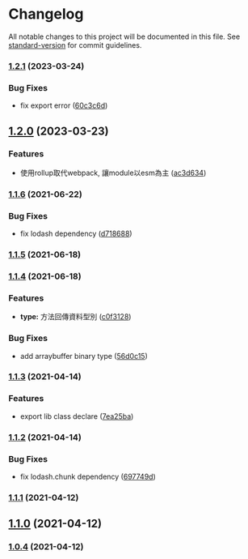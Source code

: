 # Changelog

All notable changes to this project will be documented in this file. See [standard-version](https://github.com/conventional-changelog/standard-version) for commit guidelines.

### [1.2.1](https://github.com/swcleo/gusher-js/compare/v1.2.0...v1.2.1) (2023-03-24)


### Bug Fixes

* fix export error ([60c3c6d](https://github.com/swcleo/gusher-js/commit/60c3c6d90c4c25896137a2f6c3eda417a0824095))

## [1.2.0](https://github.com/swcleo/gusher-js/compare/v1.1.6...v1.2.0) (2023-03-23)


### Features

* 使用rollup取代webpack, 讓module以esm為主 ([ac3d634](https://github.com/swcleo/gusher-js/commit/ac3d634b6045c44945a3bb0f1690e4aacf43460f))

### [1.1.6](https://github.com/swcleo/gusher-js/compare/v1.1.5...v1.1.6) (2021-06-22)


### Bug Fixes

* fix lodash dependency ([d718688](https://github.com/swcleo/gusher-js/commit/d7186880789db3f96db8de691cd60f0d84806f77))

### [1.1.5](https://github.com/swcleo/gusher-js/compare/v1.1.4...v1.1.5) (2021-06-18)

### [1.1.4](https://github.com/swcleo/gusher-js/compare/v1.1.3...v1.1.4) (2021-06-18)


### Features

* **type:** 方法回傳資料型別 ([c0f3128](https://github.com/swcleo/gusher-js/commit/c0f3128684b001dbe2cf6250dae738231924fd6a))


### Bug Fixes

* add arraybuffer binary type ([56d0c15](https://github.com/swcleo/gusher-js/commit/56d0c1594d053212c70eac9039fd34c88ee54c19))

### [1.1.3](https://github.com/swcleo/gusher-js/compare/v1.1.2...v1.1.3) (2021-04-14)


### Features

* export lib class declare ([7ea25ba](https://github.com/swcleo/gusher-js/commit/7ea25ba002ddec83e9301199e3b61a5d36fc8927))

### [1.1.2](https://github.com/swcleo/gusher-js/compare/v1.1.1...v1.1.2) (2021-04-14)


### Bug Fixes

* fix lodash.chunk dependency ([697749d](https://github.com/swcleo/gusher-js/commit/697749db2defaa9f6f6281b3db1afc572dee0263))

### [1.1.1](https://github.com/swcleo/gusher-js/compare/v1.1.0...v1.1.1) (2021-04-12)

## [1.1.0](https://github.com/swcleo/gusher-js/compare/v1.0.4...v1.1.0) (2021-04-12)

### [1.0.4](https://github.com/swcleo/gusher-js/compare/v1.0.3...v1.0.4) (2021-04-12)
